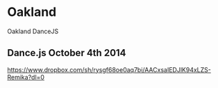 Oakland
=======

Oakland DanceJS

## Dance.js October 4th 2014

https://www.dropbox.com/sh/rysgf68oe0aq7bi/AACxsaIEDJlK94xLZS-Remika?dl=0
